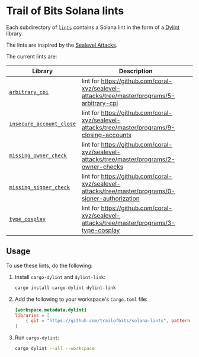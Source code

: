 # Trail of Bits Solana lints

Each subdirectory of [`lints`](lints) contains a Solana lint in the form of a [Dylint](https://github.com/trailofbits/dylint) library.

The lints are inspired by the [Sealevel Attacks](https://github.com/coral-xyz/sealevel-attacks).

The current lints are:

| Library                                                  | Description                                                                                        |
| -------------------------------------------------------- | -------------------------------------------------------------------------------------------------- |
| [`arbitrary_cpi`](lints/arbitrary_cpi)                   | lint for https://github.com/coral-xyz/sealevel-attacks/tree/master/programs/5-arbitrary-cpi        |
| [`insecure_account_close`](lints/insecure_account_close) | lint for https://github.com/coral-xyz/sealevel-attacks/tree/master/programs/9-closing-accounts     |
| [`missing_owner_check`](lints/missing_owner_check)       | lint for https://github.com/coral-xyz/sealevel-attacks/tree/master/programs/2-owner-checks         |
| [`missing_signer_check`](lints/missing_signer_check)     | lint for https://github.com/coral-xyz/sealevel-attacks/tree/master/programs/0-signer-authorization |
| [`type_cosplay`](lints/type_cosplay)                     | lint for https://github.com/coral-xyz/sealevel-attacks/tree/master/programs/3-type-cosplay         |

## Usage

To use these lints, do the following:

1. Install `cargo-dylint` and `dylint-link`:

   ```sh
   cargo install cargo-dylint dylint-link
   ```

2. Add the following to your workspace's `Cargo.toml` file:

   ```toml
   [workspace.metadata.dylint]
   libraries = [
       { git = "https://github.com/trailofbits/solana-lints", pattern = "lints/*" },
   ]
   ```

3. Run `cargo-dylint`:
   ```sh
   cargo dylint --all --workspace
   ```
